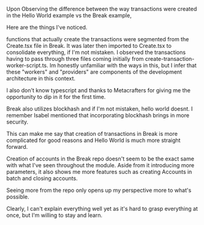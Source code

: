 Upon Observing the difference between the way transactions were created in the Hello World example vs the Break example,

Here are the things I've noticed.

functions that actually create the transactions were segmented from the Create.tsx file in Break.
It was later then imported to Create.tsx to consolidate everything, if I'm not mistaken. I observed the transactions having to pass through three files coming initially from create-transaction-worker-script.ts. Im honestly unfamiliar with the ways in this, but I infer that these "workers" and "providers" are components of the development architecture in this context.

I also don't know typescript and thanks to Metacrafters for giving me the opportunity to dip in it for the first time.

Break also utilizes blockhash and if I'm not mistaken, hello world doesnt. I remember Isabel mentioned that incorporating blockhash brings in
more security.

This can make me say that creation of transactions in Break is more complicated for good reasons and Hello World is much more straight forward.

Creation of accounts in the Break repo doesn't seem to be the exact same with what I've seen throughout the module.
Aside from it introducing more parameters, it also shows me more features such as creating Accounts in batch and closing accounts.

Seeing more from the repo only opens up my perspective more to what's possible.

Clearly, I can't explain everything well yet as it's hard to grasp everything at once, but I'm willing to stay and learn.
